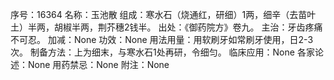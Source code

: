序号：16364
名称：玉池散
组成：寒水石（烧通红，研细）1两，细辛（去苗叶土）半两，胡椒半两，荆芥穗2钱半。
出处：《御药院方》卷九。
主治：牙齿疼痛不可忍。
加减：None
功效：None
用法用量：用软刷牙如常刷牙使用，日2-3次。
制备方法：上为细末，与寒水石1处再研，令细匀。
临床应用：None
各家论述：None
用药禁忌：None
附注：None
